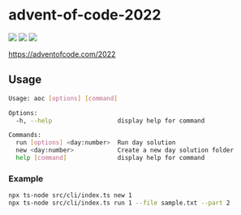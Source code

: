 # advent-of-code-2022

![](https://img.shields.io/badge/day%20📅-14-blue)
![](https://img.shields.io/badge/stars%20⭐-26-yellow)
![](https://img.shields.io/badge/days%20completed-13-red)

https://adventofcode.com/2022

## Usage

```bash
Usage: aoc [options] [command]

Options:
  -h, --help                  display help for command

Commands:
  run [options] <day:number>  Run day solution
  new <day:number>            Create a new day solution folder
  help [command]              display help for command
```

### Example

```bash
npx ts-node src/cli/index.ts new 1
npx ts-node src/cli/index.ts run 1 --file sample.txt --part 2
```
